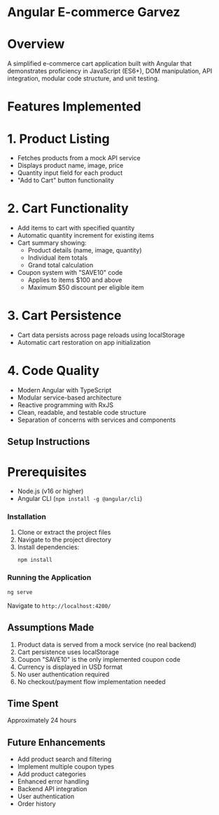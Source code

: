 # Angular E-commerce Garvez

# Overview
A simplified e-commerce cart application built with Angular that demonstrates proficiency in JavaScript (ES6+), DOM manipulation, API integration, modular code structure, and unit testing.

# Features Implemented

# 1. Product Listing
- Fetches products from a mock API service
- Displays product name, image, price
- Quantity input field for each product
- "Add to Cart" button functionality

# 2. Cart Functionality
- Add items to cart with specified quantity
- Automatic quantity increment for existing items
- Cart summary showing:
  - Product details (name, image, quantity)
  - Individual item totals
  - Grand total calculation
- Coupon system with "SAVE10" code
  - Applies to items $100 and above
  - Maximum $50 discount per eligible item

# 3. Cart Persistence
- Cart data persists across page reloads using localStorage
- Automatic cart restoration on app initialization

# 4. Code Quality
- Modern Angular with TypeScript
- Modular service-based architecture
- Reactive programming with RxJS
- Clean, readable, and testable code structure
- Separation of concerns with services and components

## Setup Instructions
# Prerequisites
- Node.js (v16 or higher)
- Angular CLI (`npm install -g @angular/cli`)

### Installation
1. Clone or extract the project files
2. Navigate to the project directory
3. Install dependencies:
   ```bash
   npm install
   ```

### Running the Application
```bash
ng serve
```
Navigate to `http://localhost:4200/`


## Assumptions Made
1. Product data is served from a mock service (no real backend)
2. Cart persistence uses localStorage 
3. Coupon "SAVE10" is the only implemented coupon code
4. Currency is displayed in USD format
5. No user authentication required
6. No checkout/payment flow implementation needed


## Time Spent
Approximately 24 hours

## Future Enhancements
- Add product search and filtering
- Implement multiple coupon types
- Add product categories
- Enhanced error handling
- Backend API integration
- User authentication
- Order history
